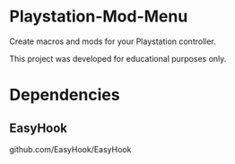 # Playstation-Mod-Menu
Create macros and mods for your Playstation controller.

This project was developed for educational purposes only.

# Dependencies
## EasyHook
github.com/EasyHook/EasyHook
